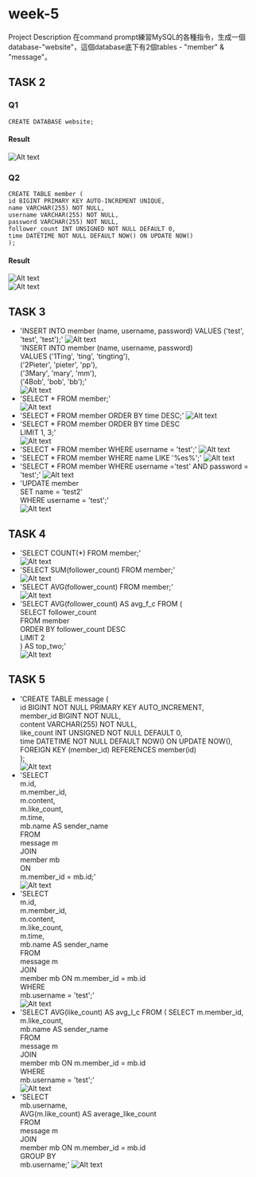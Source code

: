 # week-5
Project Description
在command prompt練習MySQL的各種指令，生成一個database-"website"，這個database底下有2個tables - "member" & "message"。

## **TASK 2**    
### Q1  
```
CREATE DATABASE website;
```
#### Result
![Alt text](/1.jpg)  
### Q2
```
CREATE TABLE member (  
id BIGINT PRIMARY KEY AUTO-INCREMENT UNIQUE,  
name VARCHAR(255) NOT NULL,  
username VARCHAR(255) NOT NULL,  
password VARCHAR(255) NOT NULL,  
follower_count INT UNSIGNED NOT NULL DEFAULT 0,  
time DATETIME NOT NULL DEFAULT NOW() ON UPDATE NOW()
);
```
#### Result
![Alt text](/2.jpg)  
![Alt text](/3.jpg)  

## **TASK 3**  
- 'INSERT INTO member (name, username, password) VALUES ('test', 'test', 'test');'
![Alt text](/4.jpg)  
'INSERT INTO member (name, username, password)  
VALUES
('1Ting', 'ting', 'tingting'),  
('2Pieter', 'pieter', 'pp'),  
('3Mary', 'mary', 'mm'),  
('4Bob', 'bob', 'bb');'  
![Alt text](/5.jpg)
- 'SELECT * FROM member;'  
![Alt text](/6.jpg)
- 'SELECT * FROM member ORDER BY time DESC;'
![Alt text](/7.jpg)
- 'SELECT * FROM member
ORDER BY time DESC  
LIMIT 1, 3;'  
![Alt text](/8.jpg)
- 'SELECT * FROM member WHERE username = 'test';'
![Alt text](/9.jpg)
- 'SELECT * FROM member WHERE name LIKE '%es%';'
![Alt text](/10.jpg)
- 'SELECT * FROM member
WHERE username ='test' AND password = 'test';'
![Alt text](/11.jpg)
- 'UPDATE member  
SET name = 'test2'  
WHERE username = 'test';'  
![Alt text](/12.jpg)

## **TASK 4**  
- 'SELECT COUNT(*) FROM member;'  
![Alt text](/13.jpg)
- 'SELECT SUM(follower_count) FROM member;'  
![Alt text](/14.jpg)
- 'SELECT AVG(follower_count) FROM member;'  
![Alt text](/15.jpg)
- 'SELECT AVG(follower_count) AS avg_f_c
FROM (  
SELECT follower_count  
FROM member  
ORDER BY follower_count DESC  
LIMIT 2  
) AS top_two;'  
![Alt text](/16.jpg)

## **TASK 5**  
- 'CREATE TABLE message (  
id BIGINT NOT NULL PRIMARY KEY AUTO_INCREMENT,    
member_id BIGINT NOT NULL,  
content VARCHAR(255) NOT NULL,  
like_count INT UNSIGNED NOT NULL DEFAULT 0,  
time DATETIME NOT NULL DEFAULT NOW() ON UPDATE NOW(),  
FOREIGN KEY (member_id) REFERENCES member(id)    
);    
![Alt text](/17.jpg)
- 'SELECT    
m.id,    
m.member_id,  
m.content,  
m.like_count,  
m.time,  
mb.name AS sender_name  
FROM  
message m   
JOIN  
member mb    
ON    
m.member_id = mb.id;'  
![Alt text](/18.jpg)
- 'SELECT    
m.id,    
m.member_id,  
m.content,  
m.like_count,  
m.time,  
mb.name AS sender_name  
FROM  
message m   
JOIN  
member mb ON m.member_id = mb.id      
WHERE      
mb.username = 'test';'  
![Alt text](/19.jpg)
- 'SELECT AVG(like_count) AS avg_l_c
FROM (
SELECT
m.member_id,  
m.like_count,  
mb.name AS sender_name  
FROM  
message m   
JOIN  
member mb ON m.member_id = mb.id      
WHERE      
mb.username = 'test';'  
![Alt text](/20.jpg)
- 'SELECT  
mb.username,  
AVG(m.like_count) AS average_like_count  
FROM  
message m  
JOIN  
member mb ON m.member_id = mb.id  
GROUP BY  
mb.username;'
![Alt text](/21.jpg)




  
            

